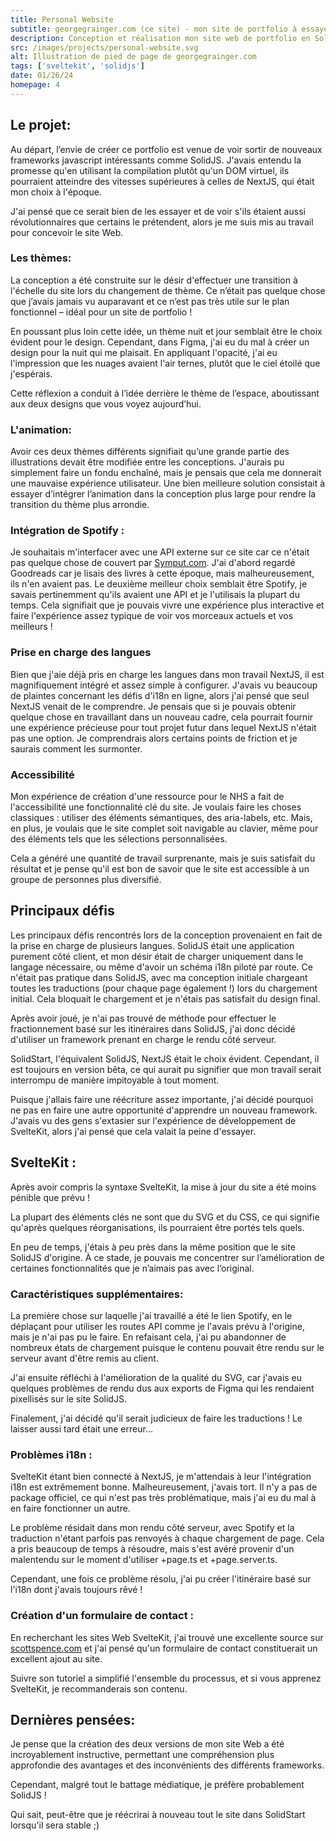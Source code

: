 ```yaml
---
title: Personal Website
subtitle: georgegrainger.com (ce site) - mon site de portfolio à essayer et à montrer !
description: Conception et réalisation mon site web de portfolio en SolidJS puis à nouveau dans SvelteKit, en me concentrant sur la création d'animations accessibles mais agréables lors du changement de thème. De plus, le site dispose de fonctionnalités telles que la prise en charge des langues, les transitions de page et l'intégration avec l'API Spotify.
src: /images/projects/personal-website.svg
alt: Illustration de pied de page de georgegrainger.com
tags: ['sveltekit', 'solidjs']
date: 01/26/24
homepage: 4
---
```


## Le projet:

Au départ, l’envie de créer ce portfolio est venue de voir sortir de nouveaux frameworks javascript intéressants comme SolidJS. J'avais entendu la promesse qu'en utilisant la compilation plutôt qu'un DOM virtuel, ils pourraient atteindre des vitesses supérieures à celles de NextJS, qui était mon choix à l'époque.

J'ai pensé que ce serait bien de les essayer et de voir s'ils étaient aussi révolutionnaires que certains le prétendent, alors je me suis mis au travail pour concevoir le site Web.

### Les thèmes:

La conception a été construite sur le désir d'effectuer une transition à l'échelle du site lors du changement de thème. Ce n’était pas quelque chose que j’avais jamais vu auparavant et ce n’est pas très utile sur le plan fonctionnel – idéal pour un site de portfolio !

En poussant plus loin cette idée, un thème nuit et jour semblait être le choix évident pour le design. Cependant, dans Figma, j'ai eu du mal à créer un design pour la nuit qui me plaisait. En appliquant l'opacité, j'ai eu l'impression que les nuages avaient l'air ternes, plutôt que le ciel étoilé que j'espérais.

Cette réflexion a conduit à l’idée derrière le thème de l’espace, aboutissant aux deux designs que vous voyez aujourd’hui.

### L'animation:

Avoir ces deux thèmes différents signifiait qu’une grande partie des illustrations devait être modifiée entre les conceptions. J'aurais pu simplement faire un fondu enchaîné, mais je pensais que cela me donnerait une mauvaise expérience utilisateur. Une bien meilleure solution consistait à essayer d’intégrer l’animation dans la conception plus large pour rendre la transition du thème plus arrondie.

### Intégration de Spotify :

Je souhaitais m'interfacer avec une API externe sur ce site car ce n'était pas quelque chose de couvert par [Symput.com](https://www.symput.com/). J'ai d'abord regardé Goodreads car je lisais des livres à cette époque, mais malheureusement, ils n'en avaient pas. Le deuxième meilleur choix semblait être Spotify, je savais pertinemment qu'ils avaient une API et je l'utilisais la plupart du temps. Cela signifiait que je pouvais vivre une expérience plus interactive et faire l'expérience assez typique de voir vos morceaux actuels et vos meilleurs !

### Prise en charge des langues

Bien que j'aie déjà pris en charge les langues dans mon travail NextJS, il est magnifiquement intégré et assez simple à configurer. J'avais vu beaucoup de plaintes concernant les défis d'i18n en ligne, alors j'ai pensé que seul NextJS venait de le comprendre. Je pensais que si je pouvais obtenir quelque chose en travaillant dans un nouveau cadre, cela pourrait fournir une expérience précieuse pour tout projet futur dans lequel NextJS n'était pas une option. Je comprendrais alors certains points de friction et je saurais comment les surmonter.

### Accessibilité

Mon expérience de création d'une ressource pour le NHS a fait de l'accessibilité une fonctionnalité clé du site. Je voulais faire les choses classiques : utiliser des éléments sémantiques, des aria-labels, etc. Mais, en plus, je voulais que le site complet soit navigable au clavier, même pour des éléments tels que les sélections personnalisées.

Cela a généré une quantité de travail surprenante, mais je suis satisfait du résultat et je pense qu'il est bon de savoir que le site est accessible à un groupe de personnes plus diversifié.

## Principaux défis

Les principaux défis rencontrés lors de la conception provenaient en fait de la prise en charge de plusieurs langues. SolidJS était une application purement côté client, et mon désir était de charger uniquement dans le langage nécessaire, ou même d'avoir un schéma i18n piloté par route. Ce n'était pas pratique dans SolidJS, avec ma conception initiale chargeant toutes les traductions (pour chaque page également !) lors du chargement initial. Cela bloquait le chargement et je n'étais pas satisfait du design final.

Après avoir joué, je n'ai pas trouvé de méthode pour effectuer le fractionnement basé sur les itinéraires dans SolidJS, j'ai donc décidé d'utiliser un framework prenant en charge le rendu côté serveur.

SolidStart, l'équivalent SolidJS, NextJS était le choix évident. Cependant, il est toujours en version bêta, ce qui aurait pu signifier que mon travail serait interrompu de manière impitoyable à tout moment.

Puisque j'allais faire une réécriture assez importante, j'ai décidé pourquoi ne pas en faire une autre opportunité d'apprendre un nouveau framework. J'avais vu des gens s'extasier sur l'expérience de développement de SvelteKit, alors j'ai pensé que cela valait la peine d'essayer.

## SvelteKit :

Après avoir compris la syntaxe SvelteKit, la mise à jour du site a été moins pénible que prévu !

La plupart des éléments clés ne sont que du SVG et du CSS, ce qui signifie qu'après quelques réorganisations, ils pourraient être portés tels quels.

En peu de temps, j'étais à peu près dans la même position que le site SolidJS d'origine. À ce stade, je pouvais me concentrer sur l’amélioration de certaines fonctionnalités que je n’aimais pas avec l’original.

### Caractéristiques supplémentaires:

La première chose sur laquelle j'ai travaillé a été le lien Spotify, en le déplaçant pour utiliser les routes API comme je l'avais prévu à l'origine, mais je n'ai pas pu le faire. En refaisant cela, j'ai pu abandonner de nombreux états de chargement puisque le contenu pouvait être rendu sur le serveur avant d'être remis au client.

J'ai ensuite réfléchi à l'amélioration de la qualité du SVG, car j'avais eu quelques problèmes de rendu dus aux exports de Figma qui les rendaient pixellisés sur le site SolidJS.

Finalement, j'ai décidé qu'il serait judicieux de faire les traductions ! Le laisser aussi tard était une erreur...

### Problèmes i18n :

SvelteKit étant bien connecté à NextJS, je m'attendais à leur l'intégration i18n est extrêmement bonne. Malheureusement, j'avais tort. Il n'y a pas de package officiel, ce qui n'est pas très problématique, mais j'ai eu du mal à en faire fonctionner un autre.

Le problème résidait dans mon rendu côté serveur, avec Spotify et la traduction n'étant parfois pas renvoyés à chaque chargement de page. Cela a pris beaucoup de temps à résoudre, mais s'est avéré provenir d'un malentendu sur le moment d'utiliser +page.ts et +page.server.ts.

Cependant, une fois ce problème résolu, j'ai pu créer l'itinéraire basé sur l'i18n dont j'avais toujours rêvé !

### Création d'un formulaire de contact :

En recherchant les sites Web SvelteKit, j'ai trouvé une excellente source sur [scottspence.com](https://www.scottspence.com/) et j'ai pensé qu'un formulaire de contact constituerait un excellent ajout au site.

Suivre son tutoriel a simplifié l'ensemble du processus, et si vous apprenez SvelteKit, je recommanderais son contenu.

## Dernières pensées:

Je pense que la création des deux versions de mon site Web a été incroyablement instructive, permettant une compréhension plus approfondie des avantages et des inconvénients des différents frameworks.

Cependant, malgré tout le battage médiatique, je préfère probablement SolidJS !

Qui sait, peut-être que je réécrirai à nouveau tout le site dans SolidStart lorsqu'il sera stable ;)
